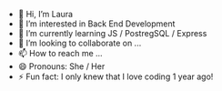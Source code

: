 - 👋 Hi, I’m Laura
- 👀 I’m interested in Back End Development
- 🌱 I’m currently learning JS / PostregSQL / Express
- 💞️ I’m looking to collaborate on ...
- 📫 How to reach me ...
- 😄 Pronouns: She / Her
- ⚡ Fun fact: I only knew that I love coding 1 year ago!

<!---
lauravega1/lauravega1 is a ✨ special ✨ repository because its `README.md` (this file) appears on your GitHub profile.
You can click the Preview link to take a look at your changes.
--->

